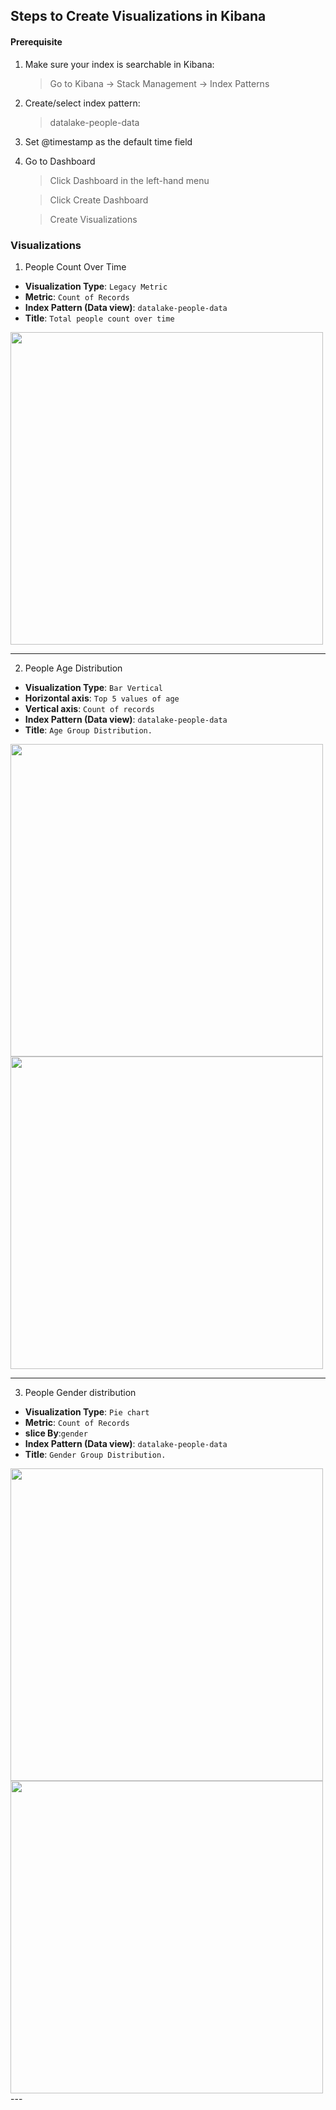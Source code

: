 ## Steps to Create Visualizations in Kibana
#### Prerequisite
1. Make sure your index is searchable in Kibana:
   > Go to Kibana → Stack Management → Index Patterns


3. Create/select index pattern:
   > datalake-people-data

4. Set @timestamp as the default time field

5. Go to Dashboard
    > Click Dashboard in the left-hand menu

   > Click Create Dashboard

    > Create Visualizations

### Visualizations
1. People Count Over Time

- **Visualization Type**: `Legacy Metric`  
- **Metric**: `Count of Records`  
- **Index Pattern (Data view)**: `datalake-people-data`  
- **Title**: `Total people count over time`
  
<img src="https://github.com/user-attachments/assets/6733616b-5415-45b1-97c3-27aa0b0e6ce8" width="500" />

---

2. People Age Distribution

- **Visualization Type**: `Bar Vertical`  
- **Horizontal axis**: `Top 5 values of age`
- **Vertical axis**: `Count of records`  
- **Index Pattern (Data view)**: `datalake-people-data`  
- **Title**: `Age Group Distribution.`
  
<img src="https://github.com/user-attachments/assets/9f7faf4a-14e1-4c22-996e-78326613a606" width="500" />
<img src="https://github.com/user-attachments/assets/60efd8f4-4ea0-4df9-89e8-38546529b3a6" width="500" />

---

3. People Gender distribution

- **Visualization Type**: `Pie chart`  
- **Metric**: `Count of Records`
- **slice By**:`gender`
- **Index Pattern (Data view)**: `datalake-people-data`  
- **Title**: `Gender Group Distribution.`
  
<img src="https://github.com/user-attachments/assets/cf7e99dd-0256-480f-8604-fe27309e27ed" width="500" />
<img src="https://github.com/user-attachments/assets/addb2911-03f1-4aff-a5cc-e48cd3c1f625" width="500" />
---
